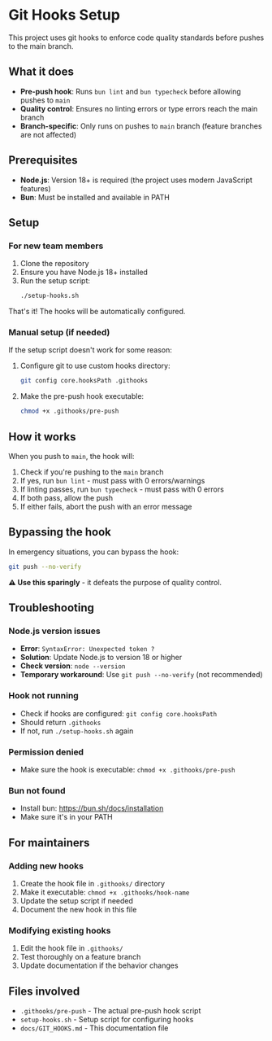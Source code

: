# Git Hooks Setup

This project uses git hooks to enforce code quality standards before pushes to the main branch.

## What it does

- **Pre-push hook**: Runs `bun lint` and `bun typecheck` before allowing pushes to `main`
- **Quality control**: Ensures no linting errors or type errors reach the main branch
- **Branch-specific**: Only runs on pushes to `main` branch (feature branches are not affected)

## Prerequisites

- **Node.js**: Version 18+ is required (the project uses modern JavaScript features)
- **Bun**: Must be installed and available in PATH

## Setup

### For new team members

1. Clone the repository
2. Ensure you have Node.js 18+ installed
3. Run the setup script:
   ```bash
   ./setup-hooks.sh
   ```

That's it! The hooks will be automatically configured.

### Manual setup (if needed)

If the setup script doesn't work for some reason:

1. Configure git to use custom hooks directory:
   ```bash
   git config core.hooksPath .githooks
   ```

2. Make the pre-push hook executable:
   ```bash
   chmod +x .githooks/pre-push
   ```

## How it works

When you push to `main`, the hook will:

1. Check if you're pushing to the `main` branch
2. If yes, run `bun lint` - must pass with 0 errors/warnings
3. If linting passes, run `bun typecheck` - must pass with 0 errors
4. If both pass, allow the push
5. If either fails, abort the push with an error message

## Bypassing the hook

In emergency situations, you can bypass the hook:

```bash
git push --no-verify
```

**⚠️ Use this sparingly** - it defeats the purpose of quality control.

## Troubleshooting

### Node.js version issues
- **Error**: `SyntaxError: Unexpected token ?`
- **Solution**: Update Node.js to version 18 or higher
- **Check version**: `node --version`
- **Temporary workaround**: Use `git push --no-verify` (not recommended)

### Hook not running
- Check if hooks are configured: `git config core.hooksPath`
- Should return `.githooks`
- If not, run `./setup-hooks.sh` again

### Permission denied
- Make sure the hook is executable: `chmod +x .githooks/pre-push`

### Bun not found
- Install bun: https://bun.sh/docs/installation
- Make sure it's in your PATH

## For maintainers

### Adding new hooks

1. Create the hook file in `.githooks/` directory
2. Make it executable: `chmod +x .githooks/hook-name`
3. Update the setup script if needed
4. Document the new hook in this file

### Modifying existing hooks

1. Edit the hook file in `.githooks/`
2. Test thoroughly on a feature branch
3. Update documentation if the behavior changes

## Files involved

- `.githooks/pre-push` - The actual pre-push hook script
- `setup-hooks.sh` - Setup script for configuring hooks
- `docs/GIT_HOOKS.md` - This documentation file
